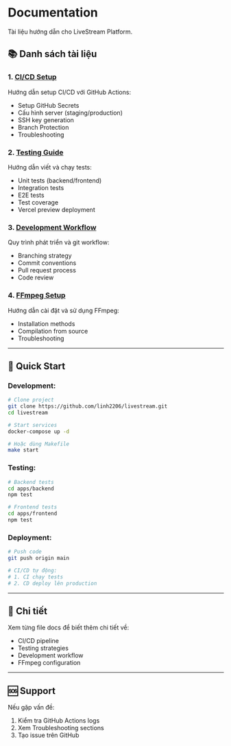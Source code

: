 # Documentation

Tài liệu hướng dẫn cho LiveStream Platform.

## 📚 Danh sách tài liệu

### 1. [CI/CD Setup](./CICD-SETUP.md)
Hướng dẫn setup CI/CD với GitHub Actions:
- Setup GitHub Secrets
- Cấu hình server (staging/production)
- SSH key generation
- Branch Protection
- Troubleshooting

### 2. [Testing Guide](./TESTING.md)
Hướng dẫn viết và chạy tests:
- Unit tests (backend/frontend)
- Integration tests
- E2E tests
- Test coverage
- Vercel preview deployment

### 3. [Development Workflow](./WORKFLOW.md)
Quy trình phát triển và git workflow:
- Branching strategy
- Commit conventions
- Pull request process
- Code review

### 4. [FFmpeg Setup](./FFMPEG-README.md)
Hướng dẫn cài đặt và sử dụng FFmpeg:
- Installation methods
- Compilation from source
- Troubleshooting

---

## 🚀 Quick Start

### Development:
```bash
# Clone project
git clone https://github.com/linh2206/livestream.git
cd livestream

# Start services
docker-compose up -d

# Hoặc dùng Makefile
make start
```

### Testing:
```bash
# Backend tests
cd apps/backend
npm test

# Frontend tests
cd apps/frontend
npm test
```

### Deployment:
```bash
# Push code
git push origin main

# CI/CD tự động:
# 1. CI chạy tests
# 2. CD deploy lên production
```

---

## 📖 Chi tiết

Xem từng file docs để biết thêm chi tiết về:
- CI/CD pipeline
- Testing strategies
- Development workflow
- FFmpeg configuration

---

## 🆘 Support

Nếu gặp vấn đề:
1. Kiểm tra GitHub Actions logs
2. Xem Troubleshooting sections
3. Tạo issue trên GitHub

